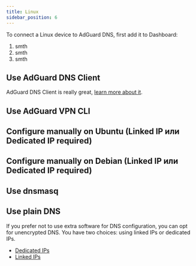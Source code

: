 ```yaml
---
title: Linux
sidebar_position: 6
---
```


To connect a Linux device to AdGuard DNS, first add it to Dashboard:

1. smth
1. smth
1. smth

## Use AdGuard DNS Client

AdGuard DNS Client is really great, [learn more about it](/dns-client/overview).

## Use AdGuard VPN CLI

## Configure manually on Ubuntu (Linked IP или Dedicated IP required)

## Configure manually on Debian (Linked IP или Dedicated IP required)

## Use dnsmasq

## Use plain DNS

If you prefer not to use extra software for DNS configuration, you can opt for unencrypted DNS. You have two choices: using linked IPs or dedicated IPs.

- [Dedicated IPs](/connect-devices/other-options/dedicated-ip.md)
- [Linked IPs](/connect-devices/other-options/linked-ip.md)
